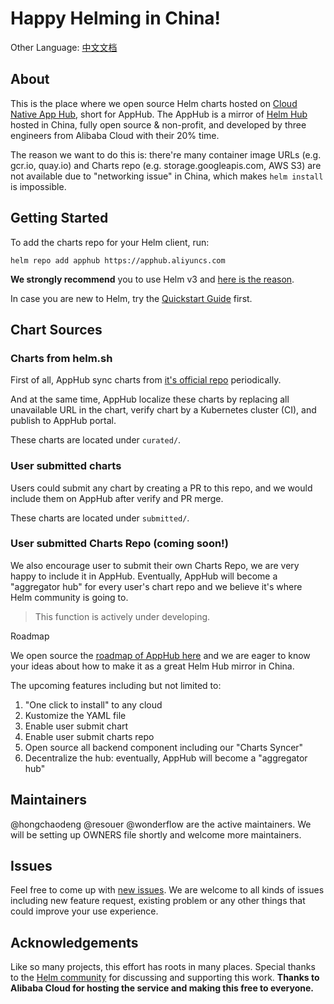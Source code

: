 # Happy Helming in China!

Other Language: [中文文档](README.md)

## About <a name = "about"></a>

This is the place where we open source Helm charts hosted on [Cloud Native App Hub](https://developer.aliyun.com/hub), short for AppHub. The AppHub is a mirror of [Helm Hub](https://hub.helm.sh) hosted in China, fully open source & non-profit, and developed by three engineers from Alibaba Cloud with their 20% time. 

The reason we want to do this is: there're many container image URLs (e.g. gcr.io, quay.io) and Charts repo (e.g. storage.googleapis.com, AWS S3) are not available due to "networking issue" in China, which makes `helm install` is impossible.

## Getting Started <a name = "getting_started"></a>

To add the charts repo for your Helm client, run:

```
helm repo add apphub https://apphub.aliyuncs.com
```

**We strongly recommend** you to use Helm v3 and [here is the reason](https://helm.sh/blog/helm-3-preview-pt2/).

In case you are new to Helm, try the [Quickstart Guide](https://helm.sh/docs/using_helm/) first.

## Chart Sources

### Charts from helm.sh

First of all, AppHub sync charts from [it's official repo](https://github.com/helm/charts) periodically.

And at the same time, AppHub localize these charts by replacing all unavailable URL in the chart, verify chart by a Kubernetes cluster (CI), and publish to AppHub portal.

These charts are located under `curated/`.

### User submitted charts

Users could submit any chart by creating a PR to this repo, and we would include them on AppHub after verify and PR merge.

These charts are located under `submitted/`.

### User submitted Charts Repo (coming soon!)

We also encourage user to submit their own Charts Repo, we are very happy to include it in AppHub. Eventually, AppHub will become a "aggregator hub" for every user's chart repo and we believe it's where Helm community is going to.

> This function is actively under developing.

Roadmap

We open source the [roadmap of AppHub here](https://github.com/cloudnativeapp/charts/projects/4) and we are eager to know your ideas about how to make it as a great Helm Hub mirror in China. 

The upcoming features including but not limited to:

1. "One click to install" to any cloud
2. Kustomize the YAML file
3. Enable user submit chart
4. Enable user submit charts repo
5. Open source all backend component including our "Charts Syncer"
6. Decentralize the hub: eventually, AppHub will become a "aggregator hub"

## Maintainers

@hongchaodeng @resouer @wonderflow are the active maintainers.
We will be setting up OWNERS file shortly and welcome more maintainers.

## Issues
Feel free to come up with [new issues](https://github.com/cloudnativeapp/charts/issues/new). We are welcome to all kinds of issues including new feature request, existing problem or any other things that could improve your use experience.

## Acknowledgements

Like so many projects, this effort has roots in many places.
Special thanks to the [Helm community](https://helm.sh) for discussing and supporting this work.
**Thanks to Alibaba Cloud for hosting the service and making this free to everyone.**
